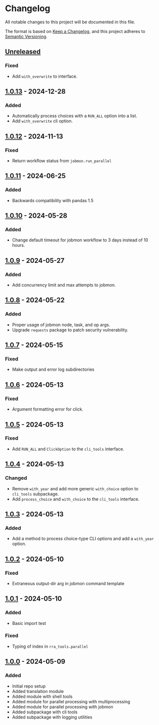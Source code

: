# Changelog
All notable changes to this project will be documented in this file.

The format is based on [Keep a Changelog](https://keepachangelog.com/en/1.0.0/), and this project adheres to [Semantic Versioning](https://semver.org/spec/v2.0.0.html).

## [Unreleased]
### Fixed
- Add `with_overwrite` to interface.

## [1.0.13] - 2024-12-28
### Added
- Automatically process choices with a `RUN_ALL` option into a list.
- Add `with_overwrite` cli option.

## [1.0.12] - 2024-11-13
### Fixed
- Return workflow status from `jobmon.run_parallel`

## [1.0.11] - 2024-06-25
### Added
- Backwards compatibility with pandas 1.5

## [1.0.10] - 2024-05-28
### Added
- Change default timeout for jobmon workflow to 3 days instead of 10 hours.

## [1.0.9] - 2024-05-27
### Added
- Add concurrency limit and max attempts to jobmon.

## [1.0.8] - 2024-05-22
### Added
- Proper usage of jobmon node, task, and op args.
- Upgrade `requests` package to patch security vulnerability.

## [1.0.7] - 2024-05-15
### Fixed
- Make output and error log subdirectories

## [1.0.6] - 2024-05-13
### Fixed
- Argument formatting error for click.

## [1.0.5] - 2024-05-13
### Fixed
- Add `RUN_ALL` and `ClickOption` to the `cli_tools` interface.

## [1.0.4] - 2024-05-13
### Changed
- Remove `with_year` and add more generic `with_choice` option to `cli_tools` subpackage.
- Add `process_choice` and `with_choice` to the `cli_tools` interface.

## [1.0.3] - 2024-05-13
### Added
- Add a method to process choice-type CLI options and add a `with_year` option.

## [1.0.2] - 2024-05-10
### Fixed
- Extraneous output-dir arg in jobmon command template

## [1.0.1] - 2024-05-10
### Added
- Basic import test

### Fixed
- Typing of index in `rra_tools.parallel`

## [1.0.0] - 2024-05-09
### Added
- Initial repo setup
- Added translation module
- Added module with shell tools
- Added module for parallel processing with multiprocessing
- Added module for parallel processing with jobmon
- Added subpackage with cli tools
- Added subpackage with logging utilities

[Unreleased]: https://github.com/ihmeuw/rra-tools/compare/1.0.13...master
[1.0.13]: https://github.com/ihmeuw/rra-tools/compare/1.0.12...1.0.13
[1.0.12]: https://github.com/ihmeuw/rra-tools/compare/1.0.11...1.0.12
[1.0.11]: https://github.com/ihmeuw/rra-tools/compare/1.0.10...1.0.11
[1.0.10]: https://github.com/ihmeuw/rra-tools/compare/1.0.9...1.0.10
[1.0.9]: https://github.com/ihmeuw/rra-tools/compare/1.0.8...1.0.9
[1.0.8]: https://github.com/ihmeuw/rra-tools/compare/1.0.7...1.0.8
[1.0.7]: https://github.com/ihmeuw/rra-tools/compare/1.0.6...1.0.7
[1.0.6]: https://github.com/ihmeuw/rra-tools/compare/1.0.5...1.0.6
[1.0.5]: https://github.com/ihmeuw/rra-tools/compare/1.0.4...1.0.5
[1.0.4]: https://github.com/ihmeuw/rra-tools/compare/1.0.3...1.0.4
[1.0.3]: https://github.com/ihmeuw/rra-tools/compare/1.0.2...1.0.3
[1.0.2]: https://github.com/ihmeuw/rra-tools/compare/1.0.1...1.0.2
[1.0.1]: https://github.com/ihmeuw/rra-tools/compare/1.0.0...1.0.1
[1.0.0]: https://github.com/ihmeuw/rra-tools/tree/1.0.0
